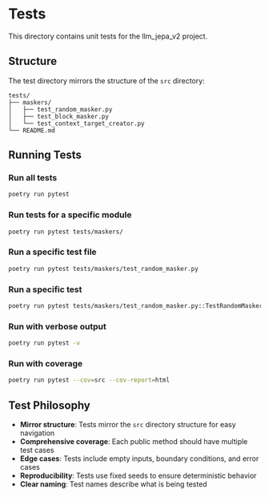 # Tests

This directory contains unit tests for the llm_jepa_v2 project.

## Structure

The test directory mirrors the structure of the `src` directory:

```
tests/
├── maskers/
│   ├── test_random_masker.py
│   ├── test_block_masker.py
│   └── test_context_target_creator.py
└── README.md
```

## Running Tests

### Run all tests

```bash
poetry run pytest
```

### Run tests for a specific module

```bash
poetry run pytest tests/maskers/
```

### Run a specific test file

```bash
poetry run pytest tests/maskers/test_random_masker.py
```

### Run a specific test

```bash
poetry run pytest tests/maskers/test_random_masker.py::TestRandomMasker::test_create_mask_returns_boolean_array
```

### Run with verbose output

```bash
poetry run pytest -v
```

### Run with coverage

```bash
poetry run pytest --cov=src --cov-report=html
```

## Test Philosophy

- **Mirror structure**: Tests mirror the `src` directory structure for easy navigation
- **Comprehensive coverage**: Each public method should have multiple test cases
- **Edge cases**: Tests include empty inputs, boundary conditions, and error cases
- **Reproducibility**: Tests use fixed seeds to ensure deterministic behavior
- **Clear naming**: Test names describe what is being tested
